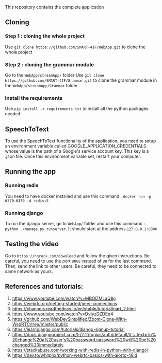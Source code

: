This repository contains the complete application


## Cloning

### Step 1 : cloning the whole project
Use ```git clone https://github.com/SMART-4IF/WebApp.git``` to clone the whole project

### Step 2 : cloning the grammar module
Go to the ```WebApp/streamApp/``` folder
Use ```git clone https://github.com/SMART-4IF/Grammar.git``` to clone the grammar module in the ```WebApp/streamApp/Grammar``` folder

### Install the requirements 
Use ```pip install -r requirements.txt``` to install all the python packages needed



## SpeechToText
To use the SpeechToText functionality of the application, you need to setup an environment variable called GOOGLE_APPLICATION_CREDENTIALS whose value is the path of a Google's service account key.
This key is a .json file.
Once this environment variable set, restart your computer.



## Running the app

### Running redis
You need to have docker installed and use this command : ```docker run -p 6379:6379 -d redis:5```

### Running django
To run the django server, go to ```WebApp/``` folder and use this command : ```python .\manage.py runserver```. It should start at the address ```127.0.0.1:8000```

## Testing the video
Go to ```https://ngrock.com/download``` and follow the given instructions. Be careful, you need to use the port ```8000``` instead of ```80``` for the last command.
Then, send the link to other users. Be careful, they need to be connected to same network as yours.

## References and tutorials:

1. https://www.youtube.com/watch?v=MBOlZMLaQ8g
2. https://webrtc.org/getting-started/peer-connections
3. https://channels.readthedocs.io/en/stable/tutorial/part_2.html
4. https://www.youtube.com/watch?v=DvlyzDZDEq4
5. https://github.com/WebDevSimplified/Zoom-Clone-With-WebRTC/tree/master/public
6. https://learndjango.com/tutorials/django-signup-tutorial
7. https://docs.djangoproject.com/fr/2.2/topics/auth/default/#:~:text=To%20change%20a%20user's%20password,password%20will%20be%20changed%20immediately.
8. https://stackabuse.com/working-with-redis-in-python-with-django/
9. https://dev.to/whitphx/python-webrtc-basics-with-aiortc-48id
